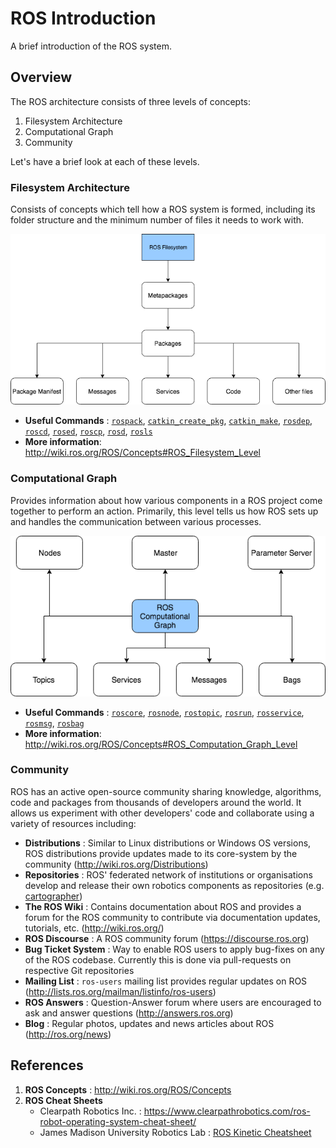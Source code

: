 # ROS Introduction

A brief introduction of the ROS system.

## Overview

The ROS architecture consists of three levels of concepts:

1. Filesystem Architecture
2. Computational Graph
3. Community

Let's have a brief look at each of these levels.

### Filesystem Architecture

Consists of concepts which tell how a ROS system is formed, including its
folder structure and the minimum number of files it needs to work with.

![ROS_Filesystem](./images/ROS_Filesystem_Architecture.png)

- **Useful Commands** : [`rospack`][cmd-rospack], [`catkin_create_pkg`][cmd-catkin_create_pkg], [`catkin_make`][cmd-catkin_make], [`rosdep`][cmd-rosdep], [`roscd`][cmd-roscd], [`rosed`][cmd-rosed], [`roscp`][cmd-roscp], [`rosd`][cmd-rosd], [`rosls`][cmd-rosls]
- **More information**: http://wiki.ros.org/ROS/Concepts#ROS_Filesystem_Level

### Computational Graph

Provides information about how various components in a ROS project come
together to perform an action. Primarily, this level tells us how ROS sets up
and handles the communication between various processes.

![ROS Computational Graph](./images/ROS_Computational_Graph.png)

- **Useful Commands** : [`roscore`][cmd-roscore], [`rosnode`][cmd-rosnode], [`rostopic`][cmd-rostopic], [`rosrun`][cmd-rosrun], [`rosservice`][cmd-rosservice], [`rosmsg`][cmd-rosmsg], [`rosbag`][cmd-rosbag]
- **More information**: http://wiki.ros.org/ROS/Concepts#ROS_Computation_Graph_Level

### Community

ROS has an active open-source community sharing knowledge, algorithms, code and packages from thousands of developers around the world. It allows us experiment with other developers' code and collaborate using a variety of resources including:

- **Distributions** : Similar to Linux distributions or Windows OS versions, ROS
distributions provide updates made to its core-system by the community (http://wiki.ros.org/Distributions)
- **Repositories** : ROS' federated network of institutions or organisations develop
and release their own robotics components as repositories (e.g. [cartographer](http://wiki.ros.org/cartographer?distro=melodic))
- **The ROS Wiki** : Contains documentation about ROS and provides a forum for the
ROS community to contribute via documentation updates, tutorials, etc. (http://wiki.ros.org/)
- **ROS Discourse** : A ROS community forum (https://discourse.ros.org)
- **Bug Ticket System** : Way to enable ROS users to apply bug-fixes on any of the ROS codebase. Currently this is done via pull-requests on respective Git repositories
- **Mailing List** : `ros-users` mailing list provides regular updates on ROS (http://lists.ros.org/mailman/listinfo/ros-users)
- **ROS Answers** : Question-Answer forum where users are encouraged to ask and answer questions (http://answers.ros.org)
- **Blog** : Regular photos, updates and news articles about ROS (http://ros.org/news)


## References

1. **ROS Concepts** : http://wiki.ros.org/ROS/Concepts
2. **ROS Cheat Sheets**
    - Clearpath Robotics Inc. : https://www.clearpathrobotics.com/ros-robot-operating-system-cheat-sheet/
    - James Madison University Robotics Lab : [ROS Kinetic Cheatsheet](https://w3.cs.jmu.edu/spragunr/CS354/handouts/ROSCheatsheet.pdf)


[cmd-rospack]: http://wiki.ros.org/rospack?distro=melodic
[cmd-catkin_create_pkg]: http://wiki.ros.org/catkin/commands/catkin_create_pkg
[cmd-catkin_make]: http://wiki.ros.org/catkin/commands/catkin_make
[cmd-rosdep]: http://wiki.ros.org/rosdep
[cmd-roscd]: http://wiki.ros.org/rosbash?distro=melodic#roscd
[cmd-rosed]: http://wiki.ros.org/rosbash?distro=melodic#rosed
[cmd-roscp]: http://wiki.ros.org/rosbash?distro=melodic#roscp
[cmd-rosd]: http://wiki.ros.org/rosbash?distro=melodic#rosd
[cmd-rosls]: http://wiki.ros.org/rosbash?distro=melodic#rosls

[cmd-roscore]: http://wiki.ros.org/roscore
[cmd-rosnode]: http://wiki.ros.org/rosnode?distro=melodic
[cmd-rostopic]: http://wiki.ros.org/rostopic?distro=melodic
[cmd-rosrun]: http://wiki.ros.org/rosbash?distro=melodic#rosrun
[cmd-rosservice]: http://wiki.ros.org/rosservice?distro=melodic
[cmd-rosmsg]: http://wiki.ros.org/rosmsg?distro=melodic
[cmd-rosbag]: http://wiki.ros.org/rosbag?distro=melodic


